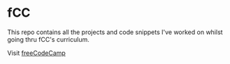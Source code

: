 # fCC

This repo contains all the projects and code snippets I've worked on whilst going thru fCC's curriculum.

Visit [freeCodeCamp](freeCodeCamp.org)